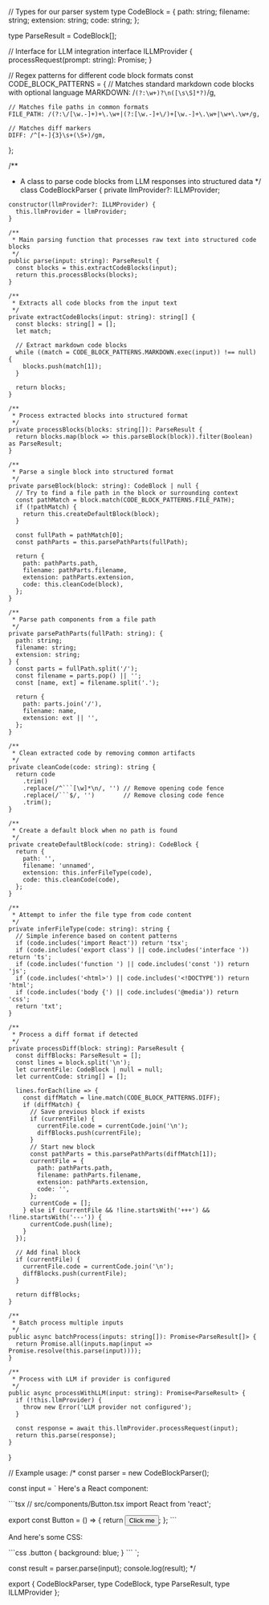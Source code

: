 // Types for our parser system
type CodeBlock = {
    path: string;
    filename: string;
    extension: string;
    code: string;
  };
  
  type ParseResult = CodeBlock[];
  
  // Interface for LLM integration
  interface ILLMProvider {
    processRequest(prompt: string): Promise<string>;
  }
  
  // Regex patterns for different code block formats
  const CODE_BLOCK_PATTERNS = {
    // Matches standard markdown code blocks with optional language
    MARKDOWN: /```(?:\w+)?\n([\s\S]*?)```/g,
    
    // Matches file paths in common formats
    FILE_PATH: /(?:\/[\w.-]+)+\.\w+|(?:[\w.-]+\/)+[\w.-]+\.\w+|\w+\.\w+/g,
    
    // Matches diff markers
    DIFF: /^[+-]{3}\s+(\S+)/gm,
  };
  
  /**
   * A class to parse code blocks from LLM responses into structured data
   */
  class CodeBlockParser {
    private llmProvider?: ILLMProvider;
  
    constructor(llmProvider?: ILLMProvider) {
      this.llmProvider = llmProvider;
    }
  
    /**
     * Main parsing function that processes raw text into structured code blocks
     */
    public parse(input: string): ParseResult {
      const blocks = this.extractCodeBlocks(input);
      return this.processBlocks(blocks);
    }
  
    /**
     * Extracts all code blocks from the input text
     */
    private extractCodeBlocks(input: string): string[] {
      const blocks: string[] = [];
      let match;
  
      // Extract markdown code blocks
      while ((match = CODE_BLOCK_PATTERNS.MARKDOWN.exec(input)) !== null) {
        blocks.push(match[1]);
      }
  
      return blocks;
    }
  
    /**
     * Process extracted blocks into structured format
     */
    private processBlocks(blocks: string[]): ParseResult {
      return blocks.map(block => this.parseBlock(block)).filter(Boolean) as ParseResult;
    }
  
    /**
     * Parse a single block into structured format
     */
    private parseBlock(block: string): CodeBlock | null {
      // Try to find a file path in the block or surrounding context
      const pathMatch = block.match(CODE_BLOCK_PATTERNS.FILE_PATH);
      if (!pathMatch) {
        return this.createDefaultBlock(block);
      }
  
      const fullPath = pathMatch[0];
      const pathParts = this.parsePathParts(fullPath);
  
      return {
        path: pathParts.path,
        filename: pathParts.filename,
        extension: pathParts.extension,
        code: this.cleanCode(block),
      };
    }
  
    /**
     * Parse path components from a file path
     */
    private parsePathParts(fullPath: string): {
      path: string;
      filename: string;
      extension: string;
    } {
      const parts = fullPath.split('/');
      const filename = parts.pop() || '';
      const [name, ext] = filename.split('.');
  
      return {
        path: parts.join('/'),
        filename: name,
        extension: ext || '',
      };
    }
  
    /**
     * Clean extracted code by removing common artifacts
     */
    private cleanCode(code: string): string {
      return code
        .trim()
        .replace(/^```[\w]*\n/, '') // Remove opening code fence
        .replace(/```$/, '')        // Remove closing code fence
        .trim();
    }
  
    /**
     * Create a default block when no path is found
     */
    private createDefaultBlock(code: string): CodeBlock {
      return {
        path: '',
        filename: 'unnamed',
        extension: this.inferFileType(code),
        code: this.cleanCode(code),
      };
    }
  
    /**
     * Attempt to infer the file type from code content
     */
    private inferFileType(code: string): string {
      // Simple inference based on content patterns
      if (code.includes('import React')) return 'tsx';
      if (code.includes('export class') || code.includes('interface ')) return 'ts';
      if (code.includes('function ') || code.includes('const ')) return 'js';
      if (code.includes('<html>') || code.includes('<!DOCTYPE')) return 'html';
      if (code.includes('body {') || code.includes('@media')) return 'css';
      return 'txt';
    }
  
    /**
     * Process a diff format if detected
     */
    private processDiff(block: string): ParseResult {
      const diffBlocks: ParseResult = [];
      const lines = block.split('\n');
      let currentFile: CodeBlock | null = null;
      let currentCode: string[] = [];
  
      lines.forEach(line => {
        const diffMatch = line.match(CODE_BLOCK_PATTERNS.DIFF);
        if (diffMatch) {
          // Save previous block if exists
          if (currentFile) {
            currentFile.code = currentCode.join('\n');
            diffBlocks.push(currentFile);
          }
          // Start new block
          const pathParts = this.parsePathParts(diffMatch[1]);
          currentFile = {
            path: pathParts.path,
            filename: pathParts.filename,
            extension: pathParts.extension,
            code: '',
          };
          currentCode = [];
        } else if (currentFile && !line.startsWith('+++') && !line.startsWith('---')) {
          currentCode.push(line);
        }
      });
  
      // Add final block
      if (currentFile) {
        currentFile.code = currentCode.join('\n');
        diffBlocks.push(currentFile);
      }
  
      return diffBlocks;
    }
  
    /**
     * Batch process multiple inputs
     */
    public async batchProcess(inputs: string[]): Promise<ParseResult[]> {
      return Promise.all(inputs.map(input => Promise.resolve(this.parse(input))));
    }
  
    /**
     * Process with LLM if provider is configured
     */
    public async processWithLLM(input: string): Promise<ParseResult> {
      if (!this.llmProvider) {
        throw new Error('LLM provider not configured');
      }
  
      const response = await this.llmProvider.processRequest(input);
      return this.parse(response);
    }
  }
  
  // Example usage:
  /*
  const parser = new CodeBlockParser();
  
  const input = `
  Here's a React component:
  
  \`\`\`tsx
  // src/components/Button.tsx
  import React from 'react';
  
  export const Button = () => {
    return <button>Click me</button>;
  };
  \`\`\`
  
  And here's some CSS:
  
  \`\`\`css
  .button {
    background: blue;
  }
  \`\`\`
  `;
  
  const result = parser.parse(input);
  console.log(result);
  */
  
  export { CodeBlockParser, type CodeBlock, type ParseResult, type ILLMProvider };